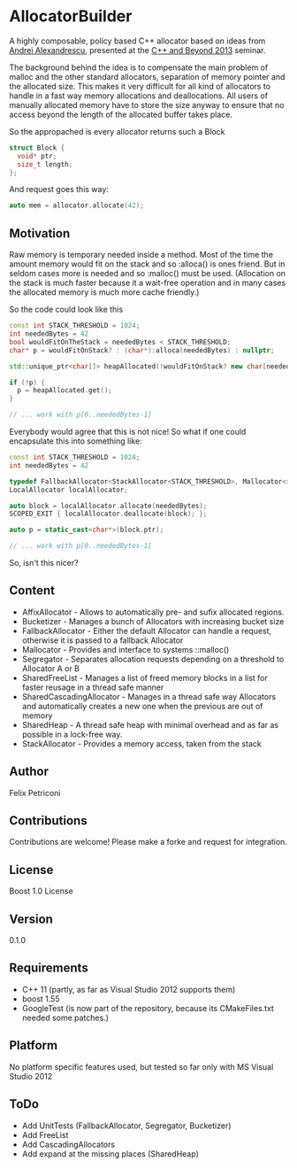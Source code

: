 AllocatorBuilder
================

A highly composable, policy based C++ allocator based on ideas from [Andrei Alexandrescu](http://erdani.com/), presented at the [C++ and Beyond 2013](http://cppandbeyond.com/) seminar.

The background behind the idea is to compensate the main problem of malloc and the other standard allocators, separation of memory pointer and the allocated size. This makes it very difficult for all kind of allocators to handle in a fast way memory allocations and deallocations. 
All users of manually allocated memory have to store the size anyway to ensure that no access beyond the length of the allocated buffer takes place.

So the appropached is every allocator returns such a Block
```C++
struct Block {
  void* ptr;
  size_t length;
};
```

And request goes this way:
```C++
auto mem = allocator.allocate(42);
```

Motivation
----------
Raw memory is temporary needed inside a method. Most of the time the amount memory would fit on the stack and so :alloca() is ones friend. But in seldom cases more is needed and so :malloc() must be used. (Allocation on the stack is much faster because it a wait-free operation and in many cases the allocated memory is much more cache friendly.)

So the code could look like this
```C++ 
const int STACK_THRESHOLD = 1024;
int neededBytes = 42
bool wouldFitOnTheStack = neededBytes < STACK_THRESHOLD;
char* p = wouldFitOnStack? : (char*):alloca(neededBytes) : nullptr;

std::unique_ptr<char[]> heapAllocated(!wouldFitOnStack? new char[neededBytes] : nullptr);

if (!p) {
  p = heapAllocated.get();
}

// ... work with p[0..neededBytes-1]
```

Everybody would agree that this is not nice! So what if one could encapsulate this into something like:
```C++
const int STACK_THRESHOLD = 1024;
int neededBytes = 42

typedef FallbackAllocator<StackAllocator<STACK_THRESHOLD>, Mallocator<>> LocalAllocator; 
LocalAllocator localAllocator;

auto block = localAllocator.allocate(neededBytes);
SCOPED_EXIT { localAllocator.deallocate(block); };

auto p = static_cast<char*>(block.ptr);

// ... work with p[0..neededBytes-1]
```  
So, isn't this nicer? 
  
  
Content
-------
  * AffixAllocator - Allows to automatically pre- and sufix allocated regions.
  * Bucketizer - Manages a bunch of Allocators with increasing bucket size
  * FallbackAllocator - Either the default Allocator can handle a request, otherwise it is passed to a fallback Allocator
  * Mallocator - Provides and interface to systems ::malloc()
  * Segregator - Separates allocation requests depending on a threshold to Allocator A or B
  * SharedFreeList - Manages a list of freed memory blocks in a list for faster reusage in a thread safe manner
  * SharedCascadingAllocator - Manages in a thread safe way Allocators and automatically creates a new one when the previous are out of memory
  * SharedHeap - A thread safe heap with minimal overhead and as far as possible in a lock-free way.
  * StackAllocator - Provides a memory access, taken from the stack
  

Author 
------
  Felix Petriconi
  

Contributions
-------------

Contributions are welcome! Please make a forke and request for integration.
  
License
-------
  Boost 1.0 License


Version
-------
  0.1.0

Requirements
------------
  * C++ 11 (partly, as far as Visual Studio 2012 supports them)
  * boost 1.55
  * GoogleTest (is now part of the repository, because its CMakeFiles.txt needed some patches.)


Platform
--------
  No platform specific features used, but tested so far only with MS Visual Studio 2012

ToDo
----
  * Add UnitTests (FallbackAllocator, Segregator, Bucketizer)
  * Add FreeList
  * Add CascadingAllocators
  * Add expand at the missing places (SharedHeap)


